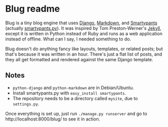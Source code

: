 Blug readme
===========

Blug is a tiny blog engine that uses [Django][], [Markdown][], and
[Smartypants][] (actually [smartypants.py][]). It was inspired by Tom
Preston-Werner's [Jekyll][], except it is written in Python instead of
Ruby and runs as a web application instead of offline. What can I say, I needed something to do.

[django]:           http://www.djangoproject.com/
[markdown]:         http://daringfireball.net/projects/markdown/
[smartypants]:      http://daringfireball.net/projects/smartypants/
[jekyll]:           http://tom.preston-werner.com/2008/11/17/blogging-like-a-hacker.html
[smartypants.py]:   http://web.chad.org/projects/smartypants.py/

Blug doesn't do anything fancy like layouts, templates, or related
posts; but that's because it was written in an hour. There's just a flat
list of posts, and they all get formatted and rendered against the same
Django template.

Notes
-----

* `python-django` and `python-markdown` are in Debian/Ubuntu.
* Install smartypants.py with `easy_install smartypants`.
* The repository needs to be a directory called `mysite`, due to `settings.py`.

Once everything is set up, just run `./manage.py runserver` and go to
http://localhost:8000/blug/ to see it in action.
